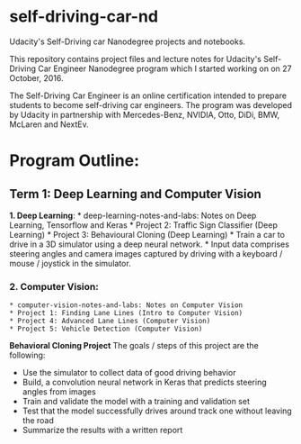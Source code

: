 # self-driving-car-nd
Udacity's Self-Driving car Nanodegree projects and notebooks.

This repository contains project files and lecture notes for Udacity's Self-Driving Car Engineer Nanodegree program which I started working on on 27 October, 2016.

The Self-Driving Car Engineer is an online certification intended to prepare students to become self-driving car engineers. The program was developed by Udacity in partnership with Mercedes-Benz, NVIDIA, Otto, DiDi, BMW, McLaren and NextEv.

# Program Outline:
## Term 1: Deep Learning and Computer Vision
**1. Deep Learning**:
    * deep-learning-notes-and-labs: Notes on Deep Learning, Tensorflow and Keras
    * Project 2: Traffic Sign Classifier (Deep Learning)
    * Project 3: Behavioural Cloning (Deep Learning)
    * Train a car to drive in a 3D simulator using a deep neural network.
    * Input data comprises steering angles and camera images captured by driving with a keyboard / mouse / joystick in the simulator.

### 2. Computer Vision:
    * computer-vision-notes-and-labs: Notes on Computer Vision
    * Project 1: Finding Lane Lines (Intro to Computer Vision)
    * Project 4: Advanced Lane Lines (Computer Vision)
    * Project 5: Vehicle Detection (Computer Vision)

**Behavioral Cloning Project**
The goals / steps of this project are the following:
* Use the simulator to collect data of good driving behavior
* Build, a convolution neural network in Keras that predicts steering angles from images
* Train and validate the model with a training and validation set
* Test that the model successfully drives around track one without leaving the road
* Summarize the results with a written report
